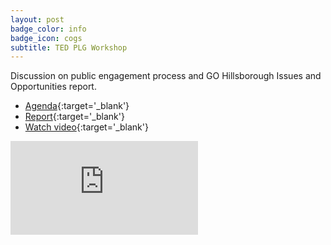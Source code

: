 ```yaml
---
layout: post
badge_color: info
badge_icon: cogs
subtitle: TED PLG Workshop
---
```


Discussion on public engagement process and GO Hillsborough Issues and Opportunities report.

* [Agenda](http://hillsboroughcounty.org/DocumentCenter/View/16190){:target='_blank'}
* [Report](http://go.hillsboroughcdms.org/documents/helpful-info/GoHills_-IO-Report_4-10.pdf){:target='_blank'}
* [Watch video](http://65.49.32.144/Hillsborough/53ceb82e-551d-4123-9734-6e36aeef8bc8/Trans_Econ_Dev_PG_4_22_2015A/presentation_file/mgpresenter.html?Stream=low){:target='_blank'}

<div class="embed-responsive embed-responsive-16by9">
<iframe class="embed-responsive-item" src="https://www.youtube-nocookie.com/embed/SIsF4kTpxIQ?rel=0" frameborder="0" allowfullscreen></iframe>
</div>
